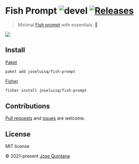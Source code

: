# Fish Prompt ![devel](https://github.com/joseluisq/fish-prompt/workflows/devel/badge.svg?branch=master) [![Releases](https://img.shields.io/github/release/joseluisq/fish-prompt.svg?label=latest)](https://github.com/joseluisq/fish-prompt/releases)

> Minimal [Fish prompt](https://fishshell.com/docs/current/cmds/fish_prompt.html) with essentials. 🐠

<img src="https://user-images.githubusercontent.com/1700322/108569595-67033f80-730c-11eb-9362-e67bd3767628.png">

## Install

[Paket](https://github.com/joseluisq/paket)

```sh
paket add joseluisq/fish-prompt
```

[Fisher](https://github.com/jorgebucaran/fisher)

```sh
fisher install joseluisq/fish-prompt
```

## Contributions

[Pull requests](https://github.com/joseluisq//pulls) and [issues](https://github.com/joseluisq/fish-prompt/issues) are welcome.

## License
MIT license

© 2021-present [Jose Quintana](https://git.io/joseluisq)
